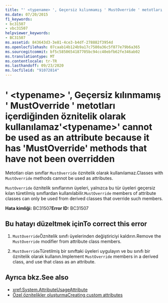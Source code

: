 ```yaml
---
title: "' <typename> ', Geçersiz kılınmamış ' MustOverride ' metotları içerdiğinden öznitelik olarak kullanılamaz"
ms.date: 07/20/2015
f1_keywords:
- bc31507
- vbc31507
helpviewer_keywords:
- BC31507
ms.assetid: 843643d3-3e81-4ce3-b4df-278882f3954d
ms.openlocfilehash: 07caab14b124b9a17c7580a36c5f877e79b6a365
ms.sourcegitcommit: bf5c5850654187705bc94cc40ebfb62fe346ab02
ms.translationtype: MT
ms.contentlocale: tr-TR
ms.lasthandoff: 09/23/2020
ms.locfileid: "91072814"
---
```

# <a name="typename-cannot-be-used-as-an-attribute-because-it-has-mustoverride-methods-that-have-not-been-overridden"></a><span data-ttu-id="419ca-102">' \<typename> ', Geçersiz kılınmamış ' MustOverride ' metotları içerdiğinden öznitelik olarak kullanılamaz</span><span class="sxs-lookup"><span data-stu-id="419ca-102">'\<typename>' cannot be used as an attribute because it has 'MustOverride' methods that have not been overridden</span></span>

<span data-ttu-id="419ca-103">Metotları olan sınıflar `MustOverride` öznitelik olarak kullanılamaz.</span><span class="sxs-lookup"><span data-stu-id="419ca-103">Classes with `MustOverride` methods cannot be used as attributes.</span></span>  
  
 <span data-ttu-id="419ca-104">`MustOverride` öznitelik sınıflarının üyeleri, yalnızca bu tür üyeleri geçersiz kılan türetilmiş sınıflardan kullanılabilir.</span><span class="sxs-lookup"><span data-stu-id="419ca-104">`MustOverride` members of attribute classes can only be used from derived classes that override such members.</span></span>  
  
 <span data-ttu-id="419ca-105">**Hata kimliği:** BC31507</span><span class="sxs-lookup"><span data-stu-id="419ca-105">**Error ID:** BC31507</span></span>  
  
## <a name="to-correct-this-error"></a><span data-ttu-id="419ca-106">Bu hatayı düzeltmek için</span><span class="sxs-lookup"><span data-stu-id="419ca-106">To correct this error</span></span>  
  
1. <span data-ttu-id="419ca-107">`MustOverride`Öznitelik sınıfı üyelerinden değiştiriciyi kaldırın.</span><span class="sxs-lookup"><span data-stu-id="419ca-107">Remove the `MustOverride` modifier from attribute class members.</span></span>  
  
2. <span data-ttu-id="419ca-108">`MustOverride`Türetilmiş bir sınıftaki üyeleri uygulayın ve bu sınıfı bir öznitelik olarak kullanın.</span><span class="sxs-lookup"><span data-stu-id="419ca-108">Implement `MustOverride` members in a derived class, and use that class as an attribute.</span></span>  
  
## <a name="see-also"></a><span data-ttu-id="419ca-109">Ayrıca bkz.</span><span class="sxs-lookup"><span data-stu-id="419ca-109">See also</span></span>

- <xref:System.AttributeUsageAttribute>
- [<span data-ttu-id="419ca-110">Özel öznitelikler oluşturma</span><span class="sxs-lookup"><span data-stu-id="419ca-110">Creating custom attributes</span></span>](../programming-guide/concepts/attributes/creating-custom-attributes.md)
